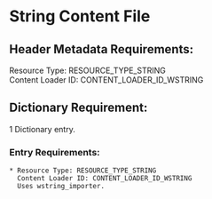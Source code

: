 String Content File
===================

## Header Metadata Requirements:
Resource Type: RESOURCE_TYPE_STRING  
Content Loader ID: CONTENT_LOADER_ID_WSTRING

## Dictionary Requirement:
1 Dictionary entry.

### Entry Requirements:
    * Resource Type: RESOURCE_TYPE_STRING
      Content Loader ID: CONTENT_LOADER_ID_WSTRING
      Uses wstring_importer.